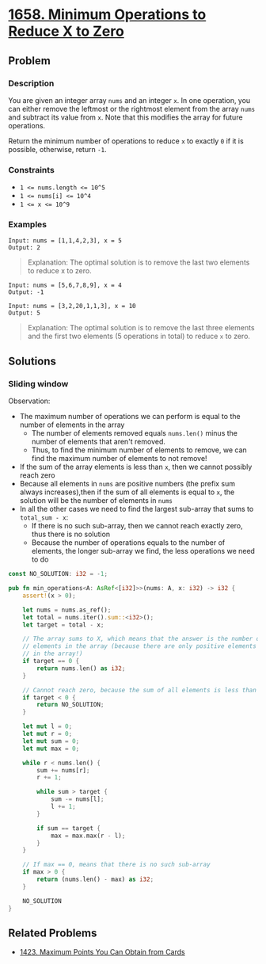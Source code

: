 # [1658. Minimum Operations to Reduce X to Zero](https://leetcode.com/problems/minimum-operations-to-reduce-x-to-zero/)

## Problem

### Description

You are given an integer array `nums` and an integer `x`. In one operation, you
can either remove the leftmost or the rightmost element from the array `nums`
and subtract its value from `x`. Note that this modifies the array for future
operations.

Return the minimum number of operations to reduce `x` to exactly `0` if it is
possible, otherwise, return `-1`.

### Constraints

* `1 <= nums.length <= 10^5`
* `1 <= nums[i] <= 10^4`
* `1 <= x <= 10^9`

### Examples

```text
Input: nums = [1,1,4,2,3], x = 5
Output: 2
```

> Explanation: The optimal solution is to remove the last two elements to reduce
> x to zero.

```text
Input: nums = [5,6,7,8,9], x = 4
Output: -1
```

```text
Input: nums = [3,2,20,1,1,3], x = 10
Output: 5
```

> Explanation: The optimal solution is to remove the last three elements and the
> first two elements (5 operations in total) to reduce `x` to zero.

## Solutions

### Sliding window

Observation:

* The maximum number of operations we can perform is equal to the number of
  elements in the array
    * The number of elements removed equals `nums.len()` minus the number of
      elements that aren't removed.
    * Thus, to find the minimum number of elements to remove, we can find
      the maximum number of elements to not remove!
* If the sum of the array elements is less than `x`, then we cannot possibly
  reach zero
* Because all elements in `nums` are positive numbers (the prefix sum always
  increases),then if the sum of all elements is equal to `x`, the solution will
  be the number of elements in `nums`
* In all the other cases we need to find the largest sub-array that sums
  to `total_sum - x`:
    * If there is no such sub-array, then we cannot reach exactly zero, thus
      there is no solution
    * Because the number of operations equals to the number of elements, the
      longer sub-array we find, the less operations we need to do

```rust
const NO_SOLUTION: i32 = -1;

pub fn min_operations<A: AsRef<[i32]>>(nums: A, x: i32) -> i32 {
    assert!(x > 0);

    let nums = nums.as_ref();
    let total = nums.iter().sum::<i32>();
    let target = total - x;

    // The array sums to X, which means that the answer is the number of
    // elements in the array (because there are only positive elements
    // in the array!)
    if target == 0 {
        return nums.len() as i32;
    }

    // Cannot reach zero, because the sum of all elements is less than X
    if target < 0 {
        return NO_SOLUTION;
    }

    let mut l = 0;
    let mut r = 0;
    let mut sum = 0;
    let mut max = 0;

    while r < nums.len() {
        sum += nums[r];
        r += 1;

        while sum > target {
            sum -= nums[l];
            l += 1;
        }

        if sum == target {
            max = max.max(r - l);
        }
    }

    // If max == 0, means that there is no such sub-array
    if max > 0 {
        return (nums.len() - max) as i32;
    }

    NO_SOLUTION
}
```

## Related Problems

* [1423. Maximum Points You Can Obtain from Cards](/leetcode/1400%20-%201499/1423%20-%20Maximum%20Points%20You%20Can%20Obtain%20from%20Cards.md)

